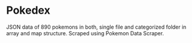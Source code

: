 # Pokedex
JSON data of 890 pokemons in both, single file and categorized folder in array and map structure. Scraped using Pokemon Data Scraper.
